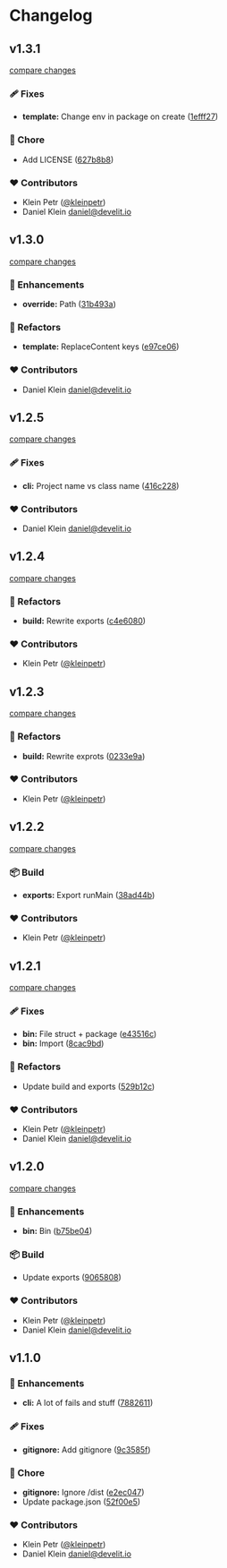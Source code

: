 # Changelog


## v1.3.1

[compare changes](https://github.com/develit-io/cli/compare/v1.3.0...v1.3.1)

### 🩹 Fixes

- **template:** Change env in package on create ([1efff27](https://github.com/develit-io/cli/commit/1efff27))

### 🏡 Chore

- Add LICENSE ([627b8b8](https://github.com/develit-io/cli/commit/627b8b8))

### ❤️ Contributors

- Klein Petr ([@kleinpetr](https://github.com/kleinpetr))
- Daniel Klein <daniel@develit.io>

## v1.3.0

[compare changes](https://github.com/develit-io/cli/compare/v1.2.5...v1.3.0)

### 🚀 Enhancements

- **override:** Path ([31b493a](https://github.com/develit-io/cli/commit/31b493a))

### 💅 Refactors

- **template:** ReplaceContent keys ([e97ce06](https://github.com/develit-io/cli/commit/e97ce06))

### ❤️ Contributors

- Daniel Klein <daniel@develit.io>

## v1.2.5

[compare changes](https://github.com/develit-io/cli/compare/v1.2.4...v1.2.5)

### 🩹 Fixes

- **cli:** Project name vs class name ([416c228](https://github.com/develit-io/cli/commit/416c228))

### ❤️ Contributors

- Daniel Klein <daniel@develit.io>

## v1.2.4

[compare changes](https://github.com/develit-io/cli/compare/v1.2.3...v1.2.4)

### 💅 Refactors

- **build:** Rewrite exports ([c4e6080](https://github.com/develit-io/cli/commit/c4e6080))

### ❤️ Contributors

- Klein Petr ([@kleinpetr](http://github.com/kleinpetr))

## v1.2.3

[compare changes](https://github.com/develit-io/cli/compare/v1.2.2...v1.2.3)

### 💅 Refactors

- **build:** Rewrite exprots ([0233e9a](https://github.com/develit-io/cli/commit/0233e9a))

### ❤️ Contributors

- Klein Petr ([@kleinpetr](http://github.com/kleinpetr))

## v1.2.2

[compare changes](https://github.com/develit-io/cli/compare/v1.2.1...v1.2.2)

### 📦 Build

- **exports:** Export runMain ([38ad44b](https://github.com/develit-io/cli/commit/38ad44b))

### ❤️ Contributors

- Klein Petr ([@kleinpetr](http://github.com/kleinpetr))

## v1.2.1

[compare changes](https://github.com/develit-io/cli/compare/v1.2.0...v1.2.1)

### 🩹 Fixes

- **bin:** File struct + package ([e43516c](https://github.com/develit-io/cli/commit/e43516c))
- **bin:** Import ([8cac9bd](https://github.com/develit-io/cli/commit/8cac9bd))

### 💅 Refactors

- Update build and exports ([529b12c](https://github.com/develit-io/cli/commit/529b12c))

### ❤️ Contributors

- Klein Petr ([@kleinpetr](http://github.com/kleinpetr))
- Daniel Klein <daniel@develit.io>

## v1.2.0

[compare changes](https://github.com/develit-io/cli/compare/v1.1.0...v1.2.0)

### 🚀 Enhancements

- **bin:** Bin ([b75be04](https://github.com/develit-io/cli/commit/b75be04))

### 📦 Build

- Update exports ([9065808](https://github.com/develit-io/cli/commit/9065808))

### ❤️ Contributors

- Klein Petr ([@kleinpetr](http://github.com/kleinpetr))
- Daniel Klein <daniel@develit.io>

## v1.1.0


### 🚀 Enhancements

- **cli:** A lot of fails and stuff ([7882611](https://github.com/develit-io/cli/commit/7882611))

### 🩹 Fixes

- **gitignore:** Add gitignore ([9c3585f](https://github.com/develit-io/cli/commit/9c3585f))

### 🏡 Chore

- **gitignore:** Ignore /dist ([e2ec047](https://github.com/develit-io/cli/commit/e2ec047))
- Update package.json ([52f00e5](https://github.com/develit-io/cli/commit/52f00e5))

### ❤️ Contributors

- Klein Petr ([@kleinpetr](http://github.com/kleinpetr))
- Daniel Klein <daniel@develit.io>

